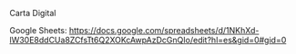 Carta Digital


Google Sheets: https://docs.google.com/spreadsheets/d/1NKhXd-lW30E8ddCUa8ZCfsTt6Q2XOKcAwpAzDcGnQIo/edit?hl=es&gid=0#gid=0
